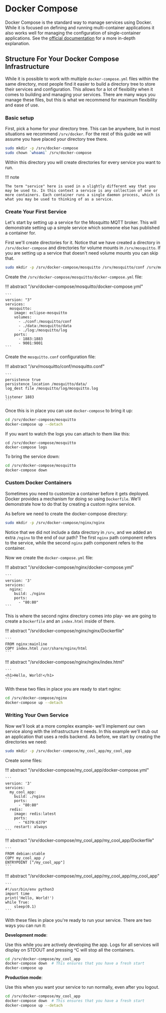 # Docker Compose

Docker Compose is the standard way to manage services using Docker. While it is focused on defining and running multi-container applications it also works well for managing the configuration of single-container applications. See the [official documentation](https://docs.docker.com/compose/) for a more in-depth explanation.

## Structure For Your Docker Compose Infrastructure

While it is possible to work with multiple `docker-compose.yml` files within the same directory, most people find it easier to build a directory tree to store their services and configuration. This allows for a lot of flexibility when it comes to building and managing your services. There are many ways you manage these files, but this is what we recommend for maximum flexibility and ease of use.

### Basic setup

First, pick a home for your directory tree. This can be anywhere, but in most situations we recommend `/srv/docker`. For the rest of this guide we will assume you have placed your directory tree there.

```bash
sudo mkdir -p /srv/docker-compose
sudo chown `whoami` /srv/docker-compose
```

Within this directory you will create directories for every service you want to run.

!!! note

    The term "service" here is used in a slightly different way that you may be used to. In this context a service is any collection of one or more containers. Each container runs a single daemon process, which is what you may be used to thinking of as a service.

### Create Your First Service

Let's start by setting up a service for the Mosquitto MQTT broker. This will demonstrate setting up a simple service which someone else has published a container for.

First we'll create directories for it. Notice that we have created a directory in `/srv/docker-compose` and directories for volume mounts in `/srv/mosquitto`. If you are setting up a service that doesn't need volume mounts you can skip that.

```bash
sudo mkdir -p /srv/docker-compose/mosquitto /srv/mosquitto/conf /srv/mosquitto/data /srv/mosquitto/log
```

Create the `/srv/docker-compose/mosquitto/docker-compose.yml` file:

!!! abstract "/srv/docker-compose/mosquitto/docker-compose.yml"

    ```
    version: "3"
    services:
      mosquitto:
        image: eclipse-mosquitto
        volumes:
          - ./conf:/mosquitto/conf
          - ./data:/mosquitto/data
          - ./log:/mosquitto/log
        ports:
          - 1883:1883
          - 9001:9001
    ```

Create the `mosquitto.conf` configuration file:

!!! abstract "/srv/mosquitto/conf/mosquitto.conf"

    ```
    persistence true
    persistence_location /mosquitto/data/
    log_dest file /mosquitto/log/mosquitto.log

    listener 1883
    ```

Once this is in place you can use `docker-compose` to bring it up:

```bash
cd /srv/docker-compose/mosquitto
docker-compose up --detach
```

If you want to watch the logs you can attach to them like this:

```
cd /srv/docker-compose/mosquitto
docker-compose logs
```

To bring the service down:

```bash
cd /srv/docker-compose/mosquitto
docker-compose down
```

### Custom Docker Containers

Sometimes you need to customize a container before it gets deployed. Docker provides a mechanism for doing so using `Dockerfile`. We'll demonstrate how to do that by creating a custom nginx service.

As before we need to create the docker-compose directory:

```bash
sudo mkdir -p /srv/docker-compose/nginx/nginx
```

Notice that we did not include a data directory in `/srv`, and we added an extra `/nginx` to the end of our path? The first `nginx` path component refers to the service, while the second `nginx` path component refers to the container.

Now we create the `docker-compose.yml` file:

!!! abstract "/srv/docker-compose/nginx/docker-compose.yml"

    ```
    version: '3'
    services:
      nginx:
        build: ./nginx
        ports:
          - "80:80"
    ```

This is where the second nginx directory comes into play- we are going to create a `Dockerfile` and an `index.html` inside of there.

!!! abstract "/srv/docker-compose/nginx/nginx/Dockerfile"

    ```
    FROM nginx:mainline
    COPY index.html /usr/share/nginx/html
    ```

!!! abstract "/srv/docker-compose/nginx/nginx/index.html"

    ```
    <h1>Hello, World!</h1>
    ```

With these two files in place you are ready to start nginx:

```bash
cd /srv/docker-compose/nginx
docker-compose up --detach
```

### Writing Your Own Service

Now we'll look at a more complex example- we'll implement our own service along with the infrastructure it needs. In this example we'll stub out an application that uses a redis backend. As before, we start by creating the directories we need:

```bash
sudo mkdir -p /srv/docker-compose/my_cool_app/my_cool_app
```

Create some files:

!!! abstract "/srv/docker-compose/my_cool_app/docker-compose.yml"

    ```
    version: '3'
    services:
      my_cool_app:
        build: ./nginx
        ports:
          - "80:80"
      redis:
        image: redis:latest
        ports:
          - "6379:6379"
        restart: always
    ```

!!! abstract "/srv/docker-compose/my_cool_app/my_cool_app/Dockerfile"

    ```
    FROM debian:stable
    COPY my_cool_app /
    ENTRYPOINT ["/my_cool_app"]
    ```

!!! abstract "/srv/docker-compose/my_cool_app/my_cool_app/my_cool_app"

    ```
    #!/usr/bin/env python3
    import time
    print('Hello, World!')
    while True:
        sleep(0.1)
    ```

With these files in place you're ready to run your service. There are two ways you can run it:

**Development mode**:

Use this while you are actively developing the app. Logs for all services will display on STDOUT and pressing ^C will stop all the containers.

```bash
cd /srv/docker-compose/my_cool_app
docker-compose down  # This ensures that you have a fresh start
docker-compose up
```

**Production mode**:

Use this when you want your service to run normally, even after you logout.

```bash
cd /srv/docker-compose/my_cool_app
docker-compose down  # This ensures that you have a fresh start
docker-compose up --detach
```
